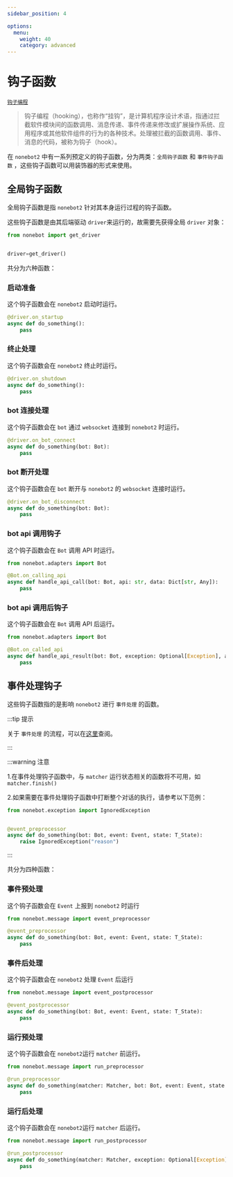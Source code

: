 ```yaml
---
sidebar_position: 4

options:
  menu:
    weight: 40
    category: advanced
---
```


# 钩子函数

[`钩子编程`](https://zh.wikipedia.org/wiki/%E9%92%A9%E5%AD%90%E7%BC%96%E7%A8%8B)

> 钩子编程（hooking），也称作“挂钩”，是计算机程序设计术语，指通过拦截软件模块间的函数调用、消息传递、事件传递来修改或扩展操作系统、应用程序或其他软件组件的行为的各种技术。处理被拦截的函数调用、事件、消息的代码，被称为钩子（hook）。

在 `nonebot2` 中有一系列预定义的钩子函数，分为两类：`全局钩子函数` 和 `事件钩子函数` ，这些钩子函数可以用装饰器的形式来使用。

## 全局钩子函数

全局钩子函数是指 `nonebot2` 针对其本身运行过程的钩子函数。

这些钩子函数是由其后端驱动 `driver`来运行的，故需要先获得全局 `driver` 对象：

```python
from nonebot import get_driver


driver=get_driver()
```

共分为六种函数：

### 启动准备

这个钩子函数会在 `nonebot2` 启动时运行。

```python
@driver.on_startup
async def do_something():
    pass
```

### 终止处理

这个钩子函数会在 `nonebot2` 终止时运行。

```python
@driver.on_shutdown
async def do_something():
    pass
```

### bot 连接处理

这个钩子函数会在 `bot` 通过 `websocket` 连接到 `nonebot2` 时运行。

```python
@driver.on_bot_connect
async def do_something(bot: Bot):
    pass
```

### bot 断开处理

这个钩子函数会在 `bot` 断开与 `nonebot2` 的 `websocket` 连接时运行。

```python
@driver.on_bot_disconnect
async def do_something(bot: Bot):
    pass
```

### bot api 调用钩子

这个钩子函数会在 `Bot` 调用 API 时运行。

```python
from nonebot.adapters import Bot

@Bot.on_calling_api
async def handle_api_call(bot: Bot, api: str, data: Dict[str, Any]):
    pass
```

### bot api 调用后钩子

这个钩子函数会在 `Bot` 调用 API 后运行。

```python
from nonebot.adapters import Bot

@Bot.on_called_api
async def handle_api_result(bot: Bot, exception: Optional[Exception], api: str, data: Dict[str, Any], result: Any):
    pass
```

## 事件处理钩子

这些钩子函数指的是影响 `nonebot2` 进行 `事件处理` 的函数。

:::tip 提示

关于 `事件处理` 的流程，可以在[这里](./README.md)查阅。

:::

:::warning 注意

1.在事件处理钩子函数中，与 `matcher` 运行状态相关的函数将不可用，如 `matcher.finish()`

2.如果需要在事件处理钩子函数中打断整个对话的执行，请参考以下范例：

```python
from nonebot.exception import IgnoredException


@event_preprocessor
async def do_something(bot: Bot, event: Event, state: T_State):
    raise IgnoredException("reason")
```

:::

共分为四种函数：

### 事件预处理

这个钩子函数会在 `Event` 上报到 `nonebot2` 时运行

```python
from nonebot.message import event_preprocessor

@event_preprocessor
async def do_something(bot: Bot, event: Event, state: T_State):
    pass
```

### 事件后处理

这个钩子函数会在 `nonebot2` 处理 `Event` 后运行

```python
from nonebot.message import event_postprocessor

@event_postprocessor
async def do_something(bot: Bot, event: Event, state: T_State):
    pass
```

### 运行预处理

这个钩子函数会在 `nonebot2`运行 `matcher` 前运行。

```python
from nonebot.message import run_preprocessor

@run_preprocessor
async def do_something(matcher: Matcher, bot: Bot, event: Event, state: T_State):
    pass
```

### 运行后处理

这个钩子函数会在 `nonebot2`运行 `matcher` 后运行。

```python
from nonebot.message import run_postprocessor

@run_postprocessor
async def do_something(matcher: Matcher, exception: Optional[Exception], bot: Bot, event: Event, state: T_State):
    pass
```
